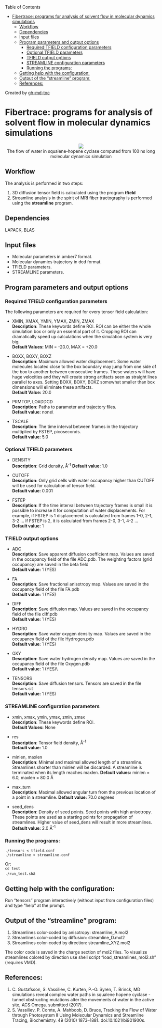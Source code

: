 
Table of Contents

   * [Fibertrace: programs for analysis of solvent flow in molecular dynamics simulations](#fibertrace-programs-for-analysis-of-solvent-flow-in-molecular-dynamics-simulations)
      * [Workflow](#workflow)
      * [Dependencies](#dependencies)
      * [Input files](#input-files)
      * [Program parameters and output options](#program-parameters-and-output-options)
         * [Required TFIELD configuration parameters](#required-tfield-configuration-parameters)
         * [Optional TFIELD parameters](#optional-tfield-parameters)
         * [TFIELD output options](#tfield-output-options)
         * [STREAMLINE configuration parameters](#streamline-configuration-parameters)
         * [Running the programs:](#running-the-programs)
      * [Getting help with the configuration:](#getting-help-with-the-configuration)
      * [Output of the “streamline” program:](#output-of-the-streamline-program)
      * [References:](#references)

Created by [gh-md-toc](https://github.com/ekalinin/github-markdown-toc)
# Fibertrace: programs for analysis of solvent flow in molecular dynamics simulations

<p align="center">
  <img src="https://bitbucket.org/repo/qExpaGG/images/3181802118-streamlines.png"><br>
  The flow of water in squalene-hopene cyclase computed from 100 ns long molecular dynamics simulation
</p>

## Workflow
The analysis is performed in two steps:
1.  3D diffusion tensor field is calculated using the program **tfield**
2.  Streamline analysis in the spirit of MRI fiber tractography is performed using the **streamline** program.

## Dependencies
LAPACK, BLAS

## Input files
-   Molecular parameters in amber7 format.
-   Molecular dynamics trajectory in dcd format.
-   TFIELD parameters.
-   STREAMLINE parameters.

## Program parameters and output options
### Required TFIELD configuration parameters
The following parameters are required for every tensor field calculation:
-   XMIN, XMAX, YMIN, YMAX, ZMIN, ZMAX\
    **Description:** These keywords define ROI. ROI can be either the whole simulation box or only an essential part of it. Cropping ROI can dramatically speed up calculations when the simulation system is very big.\
    **Default Values:** MIN = -20.0, MAX = +20.0

-   BOXX, BOXY, BOXZ\
    **Description:** Maximum allowed water displacement. Some water molecules located close to the box boundary may jump from one side of the box to another between consecutive frames. These waters will have huge velocities and they will create strong artifacts seen as straight lines parallel to axes. Setting BOXX, BOXY, BOXZ somewhat smaller than box dimensions will eliminate these artifacts.\
    **Default Value:** 20.0

-   PRMTOP, LOADDCD\
    **Description:** Paths to parameter and trajectory files.\
    **Default value:** none\
-   TSCALE\
    **Description:** The time interval between frames in the trajectory multiplied by FSTEP, picoseconds.\
    **Default value:** 5.0

### Optional TFIELD parameters
-   DENSITY\
    **Description:** Grid density, &#8491;<sup>-1</sup>
    **Default value:** 1.0
-   CUTOFF\
    **Description:** Only grid cells with water occupancy higher than CUTOFF will be used for calculation of tensor field.\
    **Default value:** 0.001

-   FSTEP\
    **Description:** If the time interval between trajectory frames is small it is possible to increase it for computation of water displacements. For example, if FSTEP is 1 displacement is calculated from frames 1-0, 2-1, 3-2 … If FSTEP is 2, it is calculated from frames 2-0, 3-1, 4-2 …\
    **Default value:** 1

### TFIELD output options
-   ADC\
    **Description:** Save apparent diffusion coefficient map. Values are saved in the occupancy field of the file ADC.pdb. The weighting factors (grid occupancy) are saved in the beta field\
    **Default value:** 1 (YES)

-   FA\
    **Description:** Save fractional anisotropy map. Values are saved in the occupancy field of the file FA.pdb\
    **Default value:** 1 (YES)

-   DIFF\
    **Description:** Save diffusion map. Values are saved in the occupancy field of the file diff.pdb\
    **Default value:** 1 (YES)

-   HYDRO\
    **Description:** Save water oxygen density map. Values are saved in the occupancy field of the file Hydrogen.pdb\
    **Default value:** 1 (YES)

-   OXY\
    **Description:** Save water hydrogen density map. Values are saved in the occupancy field of the file Oxygen.pdb\
    **Default value:** 1 (YES)\
-   TENSORS\
    **Description:** Save diffusion tensors. Tensors are saved in the file tensors.sit\
    **Default value:** 1 (YES)

### STREAMLINE configuration parameters
-   xmin, xmax, ymin, ymax, zmin, zmax\
    **Description:** These keywords define ROI.\
    **Default Values:** None

-   res\
    **Description:** Tensor field density, &#8491;<sup>-1</sup>\
    **Default value:** 1.0

-   minlen, maxlen\
        **Description:** Minimal and maximal allowed length of a streamline. Streamlines shorter than minlen will be discarded. A streamline is terminated when its length reaches maxlen.
        **Default values:** minlen = 6.0, maxlen = 80.0 &#8491;

-   max_turn\
        **Description:** Maximal allowed angular turn from the previous location of a point in a streamline.
        **Default value:** 70.0 degrees

-   seed_dens\
        **Description:** Density of seed points. Seed points with high anisotropy. These points are used as a starting points for propagation of streamlines. Higher value of seed_dens will result in more streamlines.\
        **Default value:** 2.0 &#8491;<sup>-1</sup>


### Running the programs:
`./tensors < tfield.conf`\
`./streamline < streamline.conf`

Or:\
`cd test`\
`./run_test.sh`a

## Getting help with the configuration:

Run “tensors” program interactively (without input from configuration files) and type “help” at the prompt.

## Output of the “streamline” program:

1.  Streamlines color-coded by anisotropy: streamline_A.mol2
2.  Streamlines color-coded by diffusion: streamline_D.mol2
3.  Streamlines color-coded by direction: streamline_XYZ.mol2

The color code is saved in the charge section of mol2 files. To visualize streamlines colored by direction use shell script “load\_streamlines\_mol2.sh” (requires VMD).

## References:

1.  C. Gustafsson, S. Vassiliev, C. Kurten, P.-O. Syren, T. Brinck, MD simulations reveal complex water paths in squalene hopene cyclase - tunnel obstructing mutations alter the movements of water in the active site, ACS Omega. submitted (2017).
2.  S. Vassiliev, P. Comte, A. Mahboob, D. Bruce, Tracking the Flow of Water through Photosystem II Using Molecular Dynamics and Streamline Tracing, Biochemistry. 49 (2010) 1873–1881. doi:10.1021/bi901900s.

